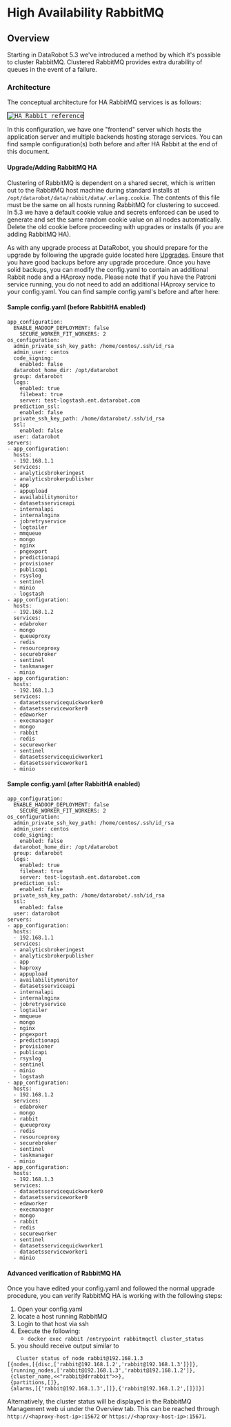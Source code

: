 # High Availability RabbitMQ

## Overview

Starting in DataRobot 5.3 we've introduced a method by which it's possible to cluster RabbitMQ. Clustered RabbitMQ provides extra durability of queues in the event of a failure.

### Architecture

The conceptual architecture for HA RabbitMQ services is as follows:

<kbd><img src="./images/HA-Rabbit.png" alt="HA Rabbit reference" style="border: 1px solid black;"/></kbd>

In this configuration, we have one "frontend" server which hosts the application server and multiple backends hosting storage services.
You can find sample configuration(s) both before and after HA Rabbit at the end of this document.

#### Upgrade/Adding RabbitMQ HA

Clustering of RabbitMQ is dependent on a shared secret, which is written out to the RabbitMQ host machine during standard installs at `/opt/datarobot/data/rabbit/data/.erlang.cookie`. The contents of this file must be the same on all hosts running RabbitMQ for clustering to succeed. In 5.3 we have a default cookie value and secrets enforced can be used to generate and set the same random cookie value on all nodes automatically. Delete the old cookie before proceeding with upgrades or installs (if you are adding RabbitMQ HA).

As with any upgrade process at DataRobot, you should prepare for the upgrade by following the upgrade guide located here [Upgrades](../upgrades.md).
Ensure that you have good backups before any upgrade procedure. Once you have  solid  backups, you can modify the config.yaml to contain an additional
Rabbit node and a  HAproxy node. Please note that if you have the Patroni service running, you do not need to add an additional HAproxy service to your config.yaml.
You can find sample config.yaml's before and after here:

#### Sample config.yaml (before RabbitHA enabled)
```
app_configuration:
  ENABLE_HADOOP_DEPLOYMENT: false
    SECURE_WORKER_FIT_WORKERS: 2
os_configuration:
  admin_private_ssh_key_path: /home/centos/.ssh/id_rsa
  admin_user: centos
  code_signing:
    enabled: false
  datarobot_home_dir: /opt/datarobot
  group: datarobot
  logs:
    enabled: true
    filebeat: true
    server: test-logstash.ent.datarobot.com
  prediction_ssl:
    enabled: false
  private_ssh_key_path: /home/datarobot/.ssh/id_rsa
  ssl:
    enabled: false
  user: datarobot
servers:
- app_configuration:
  hosts:
  - 192.168.1.1
  services:
  - analyticsbrokeringest
  - analyticsbrokerpublisher
  - app
  - appupload
  - availabilitymonitor
  - datasetsserviceapi
  - internalapi
  - internalnginx
  - jobretryservice
  - logtailer
  - mmqueue
  - mongo
  - nginx
  - pngexport
  - predictionapi
  - provisioner
  - publicapi
  - rsyslog
  - sentinel
  - minio
  - logstash
- app_configuration:
  hosts:
  - 192.168.1.2
  services:
  - edabroker
  - mongo
  - queueproxy
  - redis
  - resourceproxy
  - securebroker
  - sentinel
  - taskmanager
  - minio
- app_configuration:
  hosts:
  - 192.168.1.3
  services:
  - datasetsservicequickworker0
  - datasetsserviceworker0
  - edaworker
  - execmanager
  - mongo
  - rabbit
  - redis
  - secureworker
  - sentinel
  - datasetsservicequickworker1
  - datasetsserviceworker1
  - minio
```
#### Sample config.yaml (after RabbitHA enabled)
```
app_configuration:
  ENABLE_HADOOP_DEPLOYMENT: false
    SECURE_WORKER_FIT_WORKERS: 2
os_configuration:
  admin_private_ssh_key_path: /home/centos/.ssh/id_rsa
  admin_user: centos
  code_signing:
    enabled: false
  datarobot_home_dir: /opt/datarobot
  group: datarobot
  logs:
    enabled: true
    filebeat: true
    server: test-logstash.ent.datarobot.com
  prediction_ssl:
    enabled: false
  private_ssh_key_path: /home/datarobot/.ssh/id_rsa
  ssl:
    enabled: false
  user: datarobot
servers:
- app_configuration:
  hosts:
  - 192.168.1.1
  services:
  - analyticsbrokeringest
  - analyticsbrokerpublisher
  - app
  - haproxy
  - appupload
  - availabilitymonitor
  - datasetsserviceapi
  - internalapi
  - internalnginx
  - jobretryservice
  - logtailer
  - mmqueue
  - mongo
  - nginx
  - pngexport
  - predictionapi
  - provisioner
  - publicapi
  - rsyslog
  - sentinel
  - minio
  - logstash
- app_configuration:
  hosts:
  - 192.168.1.2
  services:
  - edabroker
  - mongo
  - rabbit
  - queueproxy
  - redis
  - resourceproxy
  - securebroker
  - sentinel
  - taskmanager
  - minio
- app_configuration:
  hosts:
  - 192.168.1.3
  services:
  - datasetsservicequickworker0
  - datasetsserviceworker0
  - edaworker
  - execmanager
  - mongo
  - rabbit
  - redis
  - secureworker
  - sentinel
  - datasetsservicequickworker1
  - datasetsserviceworker1
  - minio
```

#### Advanced verification of RabbitMQ HA

Once you have edited your config.yaml and followed the normal upgrade procedure, you can verify RabbitMQ HA is working with the following steps:

1. Open your config.yaml
2. locate a host running RabbitMQ
3. Login to that host via ssh
4. Execute the following:
   * `docker exec rabbit /entrypoint rabbitmqctl cluster_status`
5. you should receive output similar to
```
   Cluster status of node rabbit@192.168.1.3
[{nodes,[{disc,['rabbit@192.168.1.2','rabbit@192.168.1.3']}]},
 {running_nodes,['rabbit@192.168.1.3','rabbit@192.168.1.2']},
 {cluster_name,<<"rabbit@drrabbit">>},
 {partitions,[]},
 {alarms,[{'rabbit@192.168.1.3',[]},{'rabbit@192.168.1.2',[]}]}]
 ```
Alternatively, the cluster status will be displayed in the RabbitMQ Management web ui under the Overview tab. This can be reached through `http://<haproxy-host-ip>:15672` or `https://<haproxy-host-ip>:15671`.
